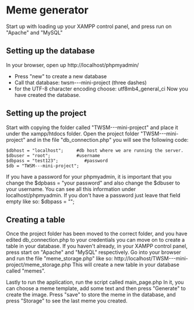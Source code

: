 # Meme generator
Start up with loading up your XAMPP control panel, and press run on "Apache" and "MySQL"

## Setting up the database
In your browser, open up http://localhost/phpmyadmin/
- Press "new" to create a new database
- Call that database: twsm---mini-project (three dashes)
- for the UTF-8 character encoding choose: utf8mb4_general_ci
Now you have created the database.

## Setting up the project
Start with copying the folder called "TWSM---mini-project" and place it under the xampp/htdocs folder. 
Open the project folder "TWSM---mini-project" and in the file "db_connection.php" you will see the following code: 
```
$dbhost = "localhost";     #db host where we are running the server.
$dbuser = "root";          #username
$dbpass = "test123";          #password
$db = "TWSM---mini-project";
```
If you have a password for your phpmyadmin, it is important that you change the $dpbass = "your password" and also change the $dbuser to your username. You can see all this information under localhost/phpmyadmin. If you don't have a password just leave that field empty like so: $dbpass = "";

## Creating a table
Once the project folder has been moved to the correct folder, and you have edited db_connection.php to your credentials you can move on to create a table in your database.
If you haven't already, in your XAMPP control panel, press start on "Apache" and "MySQL" respectively. Go into your browser and run the file "meme_storage.php" like so: http://localhost/TWSM---mini-project/meme_storage.php
This will create a new table in your database called "memes".

Lastly to run the application, run the script called main_page.php
In it, you can choose a meme template, add some text and then press "Generate" to create the image. Press "save" to store the meme in the database, and press "Storage" to see the last meme you created.
